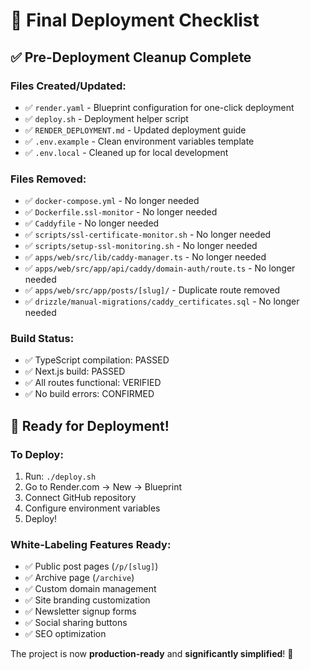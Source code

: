 # 🚀 Final Deployment Checklist

## ✅ Pre-Deployment Cleanup Complete

### Files Created/Updated:
- ✅ `render.yaml` - Blueprint configuration for one-click deployment
- ✅ `deploy.sh` - Deployment helper script
- ✅ `RENDER_DEPLOYMENT.md` - Updated deployment guide
- ✅ `.env.example` - Clean environment variables template
- ✅ `.env.local` - Cleaned up for local development

### Files Removed:
- ✅ `docker-compose.yml` - No longer needed
- ✅ `Dockerfile.ssl-monitor` - No longer needed
- ✅ `Caddyfile` - No longer needed
- ✅ `scripts/ssl-certificate-monitor.sh` - No longer needed
- ✅ `scripts/setup-ssl-monitoring.sh` - No longer needed
- ✅ `apps/web/src/lib/caddy-manager.ts` - No longer needed
- ✅ `apps/web/src/app/api/caddy/domain-auth/route.ts` - No longer needed
- ✅ `apps/web/src/app/posts/[slug]/` - Duplicate route removed
- ✅ `drizzle/manual-migrations/caddy_certificates.sql` - No longer needed

### Build Status:
- ✅ TypeScript compilation: PASSED
- ✅ Next.js build: PASSED
- ✅ All routes functional: VERIFIED
- ✅ No build errors: CONFIRMED

## 🎯 Ready for Deployment!

### To Deploy:
1. Run: `./deploy.sh`
2. Go to Render.com → New → Blueprint
3. Connect GitHub repository
4. Configure environment variables
5. Deploy!

### White-Labeling Features Ready:
- ✅ Public post pages (`/p/[slug]`)
- ✅ Archive page (`/archive`)
- ✅ Custom domain management
- ✅ Site branding customization
- ✅ Newsletter signup forms
- ✅ Social sharing buttons
- ✅ SEO optimization

The project is now **production-ready** and **significantly simplified**! 🎉
